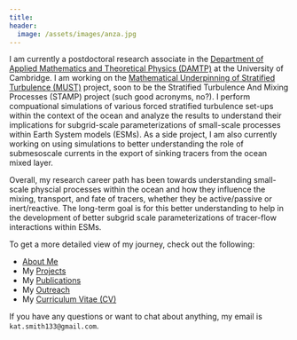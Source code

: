 ```yaml
---
title:
header:
  image: /assets/images/anza.jpg
---
```


I am currently a postdoctoral research associate in the [Department of Applied Mathematics and Theoretical Physics (DAMTP)][] at the University of Cambridge. I am working on the [Mathematical Underpinning of Stratified Turbulence (MUST)][] project, soon to be the Stratified Turbulence And Mixing Processes (STAMP) project (such good acronyms, no?). I perform compuational simulations of various forced stratified turbulence set-ups within the context of the ocean and analyze the results to understand their implications for subgrid-scale parameterizations of small-scale processes within Earth System models (ESMs). As a side project, I am also currently working on using simulations to better understanding the role of submesoscale currents in the export of sinking tracers from the ocean mixed layer. 

Overall, my research career path has been towards understanding small-scale physcial processes within the ocean and how they influence the mixing, transport, and fate of tracers, whether they be active/passive or inert/reactive. The long-term goal is for this better understanding to help in the development of better subgrid scale parameterizations of tracer-flow interactions within ESMs.

To get a more detailed view of my journey, check out the following:

* [About Me][]
* My [Projects][]
* My [Publications][]
* My [Outreach][]
* My [Curriculum Vitae (CV)][]

If you have any questions or want to chat about anything, my email is `kat.smith133@gmail.com`.

[Department of Applied Mathematics and Theoretical Physics (DAMTP)]: http://www.damtp.cam.ac.uk/
[Mathematical Underpinning of Stratified Turbulence (MUST)]: http://www.damtp.cam.ac.uk//research/env/must/content/index.html
[About Me]: /about/
[Projects]: /projects/
[Publications]: /publications/
[Outreach]: /outreach/
[Curriculum Vitae (CV)]: /assets/pdf/SmithCV.pdf